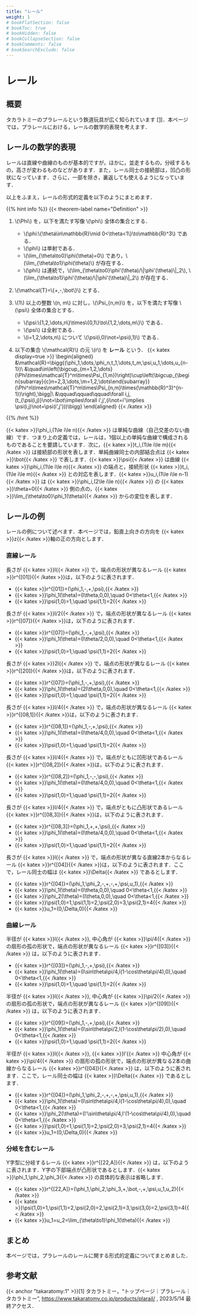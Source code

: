 ```yaml
---
title: "レール"
weight: 1
# bookFlatSection: false
# bookToc: true
# bookHidden: false
# bookCollapseSection: false
# bookComments: false
# bookSearchExclude: false
---
```


# レール

## 概要

タカラトミーのプラレールという鉄道玩具が広く知られています [[1]](#takaratomy:1)．本ページでは，プラレールにおける，レールの数学的表現を考えます．

## レールの数学的表現

レールは直線や曲線のものが基本的ですが，ほかに，並走するもの，分岐するもの，高さが変わるものなどがあります．また，レール同士の接続部は，凹凸の形状になっています．さらに，一部を除き，裏返しても使えるようになっています．

以上をふまえ，レールの形式的定義を以下のようにまとめます．

{{% hint info %}}
{{< theorem-label name="Definition" >}} 
1. \\(\Phi\\) を，以下を満たす写像 \\(\phi\\) 全体の集合とする．
    * \\(\phi:\\{\theta\in\mathbb{R}\mid 0<\theta<1\\}\to\mathbb{R}^3\\) である．
    * \\(\phi\\) は単射である．
    * \\(\lim_{\theta\to0}\phi(\theta)=0\\) であり，\\(\lim_{\theta\to1}\phi(\theta)\\) が存在する．
    * \\(\phi\\) は連続で，\\(\lim\_{\theta\to0}\phi\'(\theta)/\\|\phi\'(\theta)\\|_2\\), \\(\lim\_{\theta\to1}\phi\'(\theta)/\\|\phi\'(\theta)\\|_2\\) が存在する．
2. \\(\mathcal{T}=\\{+,-,\bot\\}\\) とする．
3. \\(1\\) 以上の整数 \\(n, m\\) に対し，\\(\Psi_{n,m}\\) を，以下を満たす写像 \\(\psi\\) 全体の集合とする．
    * \\(\psi:\\{1,2,\dots,n\\}\times\\{0,1\\}\to\\{1,2,\dots,m\\}\\) である．
    * \\(\psi\\) は全射である．
    * \\(i=1,2,\dots,n\\) について \\(\psi(i,0)\not=\psi(i,1)\\) である．

4. 以下の集合 \\(\mathcal{R}\\) の元 \\(r\\) を **レール** という．
{{< katex display=true >}}
\begin{aligned}
&\mathcal{R}=\bigg\{(\phi_1,\dots,\phi_n,t_1,\dots,t_m,\psi,u_1,\dots,u_{n-1})\\
&\quad\in\left(\bigcup_{m=1,2,\dots}(\Phi\times\mathcal{T}^m\times\Psi_{1,m})\right)\cup\left(\bigcup_{\begin{subarray}{c}n=2,3,\dots,\\m=1,2,\dots\end{subarray}}(\Phi^n\times\mathcal{T}^m\times\Psi_{n,m}\times(\mathbb{R}^3)^{n-1})\right)\,\bigg|\\
&\qquad\qquad\qquad\forall i,j\,(t_{\psi(i,j)}\not=\bot\implies\forall i',j'\,(i\not=i'\implies \psi(i,j)\not=\psi(i',j')))\bigg\}
\end{aligned}
{{< /katex >}}

{{% /hint %}}

{{< katex >}}\phi_i\,(1\le i\le n){{< /katex >}} は単純な曲線（自己交差のない曲線）です．つまり上の定義では，レールは，1個以上の単純な曲線で構成されるものであることを要請しています．次に，{{< katex >}}t_i\,(1\le i\le m){{< /katex >}} は接続部の形状を表します．単純曲線同士の内部結合点は {{< katex >}}\bot{{< /katex >}} で表します．{{< katex >}}\psi{{< /katex >}} は曲線 {{< katex >}}\phi_i\,(1\le i\le n){{< /katex >}} の端点と，接続形状 {{< katex >}}t_i\,(1\le i\le m){{< /katex >}} との対応を表します．{{< katex >}}u_i\,(1\le i\le n-1){{< /katex >}} は {{< katex >}}\phi_i\,(2\le i\le n){{< /katex >}} の {{< katex >}}\theta=0{{< /katex >}} 側の点の，{{< katex >}}\lim_{\theta\to0}\phi_1(\theta){{< /katex >}} からの変位を表します．

## レールの例

レールの例について述べます．本ページでは，鉛直上向きの方向を {{< katex >}}z{{< /katex >}}軸の正の方向とします．

### 直線レール

長さが {{< katex >}}l{{< /katex >}} で，端点の形状が異なるレール {{< katex >}}r^{[01]}{{< /katex >}}は，以下のように表されます．
* {{< katex >}}r^{[01]}=(\phi_1,-,+,\psi),{{< /katex >}}
* {{< katex >}}\phi_1(\theta)=(l\theta,0,0),\quad 0<\theta<1,{{< /katex >}}
* {{< katex >}}\psi(1,0)=1,\quad \psi(1,1)=2{{< /katex >}}

長さが {{< katex >}}l/2{{< /katex >}} で，端点の形状が異なるレール {{< katex >}}r^{[07]}{{< /katex >}}は，以下のように表されます．
* {{< katex >}}r^{[07]}=(\phi_1,-,+,\psi),{{< /katex >}}
* {{< katex >}}\phi_1(\theta)=(l\theta/2,0,0),\quad 0<\theta<1,{{< /katex >}}
* {{< katex >}}\psi(1,0)=1,\quad \psi(1,1)=2{{< /katex >}}

長さが {{< katex >}}2l{{< /katex >}} で，端点の形状が異なるレール {{< katex >}}r^{[20]}{{< /katex >}}は，以下のように表されます．
* {{< katex >}}r^{[07]}=(\phi_1,-,+,\psi),{{< /katex >}}
* {{< katex >}}\phi_1(\theta)=(2l\theta,0,0),\quad 0<\theta<1,{{< /katex >}}
* {{< katex >}}\psi(1,0)=1,\quad \psi(1,1)=2{{< /katex >}}

長さが {{< katex >}}l/4{{< /katex >}} で，端点の形状が異なるレール {{< katex >}}r^{[08,1]}{{< /katex >}}は，以下のように表されます．
* {{< katex >}}r^{[08,1]}=(\phi_1,-,+,\psi),{{< /katex >}}
* {{< katex >}}\phi_1(\theta)=(l\theta/4,0,0),\quad 0<\theta<1,{{< /katex >}}
* {{< katex >}}\psi(1,0)=1,\quad \psi(1,1)=2{{< /katex >}}

長さが {{< katex >}}l/4{{< /katex >}} で，端点がともに凹形状であるレール {{< katex >}}r^{[08,2]}{{< /katex >}}は，以下のように表されます．
* {{< katex >}}r^{[08,2]}=(\phi_1,-,-,\psi),{{< /katex >}}
* {{< katex >}}\phi_1(\theta)=(l\theta/4,0,0),\quad 0<\theta<1,{{< /katex >}}
* {{< katex >}}\psi(1,0)=1,\quad \psi(1,1)=2{{< /katex >}}

長さが {{< katex >}}l/4{{< /katex >}} で，端点がともに凸形状であるレール {{< katex >}}r^{[08,3]}{{< /katex >}}は，以下のように表されます．
* {{< katex >}}r^{[08,3]}=(\phi_1,+,+,\psi),{{< /katex >}}
* {{< katex >}}\phi_1(\theta)=(l\theta/4,0,0),\quad 0<\theta<1,{{< /katex >}}
* {{< katex >}}\psi(1,0)=1,\quad \psi(1,1)=2{{< /katex >}}

長さが {{< katex >}}l{{< /katex >}} で，端点の形状が異なる直線2本からなるレール {{< katex >}}r^{[04]}{{< /katex >}}は，以下のように表されます．ここで，レール同士の幅は {{< katex >}}\Delta{{< /katex >}} であるとします．
* {{< katex >}}r^{[04]}=(\phi_1,\phi_2,-,+,-,+,\psi,u_1),{{< /katex >}}
* {{< katex >}}\phi_1(\theta)=(l\theta,0,0),\quad 0<\theta<1,{{< /katex >}}
* {{< katex >}}\phi_2(\theta)=(l\theta,0,0),\quad 0<\theta<1,{{< /katex >}}
* {{< katex >}}\psi(1,0)=1,\psi(1,1)=2,\psi(2,0)=3,\psi(2,1)=4{{< /katex >}}
* {{< katex >}}u_1=(0,\Delta,0){{< /katex >}}

### 曲線レール

半径が {{< katex >}}l{{< /katex >}}, 中心角が {{< katex >}}\pi/4{{< /katex >}} の扇形の孤の形状で，端点の形状が異なるレール {{< katex >}}r^{[03]}{{< /katex >}} は，以下のように表されます．
* {{< katex >}}r^{[03]}=(\phi_1,-,+,\psi),{{< /katex >}}
* {{< katex >}}\phi_1(\theta)=(l\sin\theta\pi/4,l(1-\cos\theta\pi/4),0),\quad 0<\theta<1,{{< /katex >}}
* {{< katex >}}\psi(1,0)=1,\quad \psi(1,1)=2{{< /katex >}}

半径が {{< katex >}}l{{< /katex >}}, 中心角が {{< katex >}}\pi/2{{< /katex >}} の扇形の孤の形状で，端点の形状が異なるレール {{< katex >}}r^{[09]}{{< /katex >}} は，以下のように表されます．
* {{< katex >}}r^{[09]}=(\phi_1,-,+,\psi),{{< /katex >}}
* {{< katex >}}\phi_1(\theta)=(l\sin\theta\pi/2,l(1-\cos\theta\pi/2),0),\quad 0<\theta<1,{{< /katex >}}
* {{< katex >}}\psi(1,0)=1,\quad \psi(1,1)=2{{< /katex >}}

半径が {{< katex >}}l{{< /katex >}}, {{< katex >}}l'{{< /katex >}} 中心角が {{< katex >}}\pi/4{{< /katex >}} の扇形の孤の形状で，端点の形状が異なる2本の曲線からなるレール {{< katex >}}r^{[04]}{{< /katex >}} は，以下のように表されます．ここで，レール同士の幅は {{< katex >}}\Delta{{< /katex >}} であるとします．
* {{< katex >}}r^{[04]}=(\phi_1,\phi_2,-,+,-,+,\psi,u_1),{{< /katex >}}
* {{< katex >}}\phi_1(\theta)=(l\sin\theta\pi/4,l(1-\cos\theta\pi/4),0),\quad 0<\theta<1,{{< /katex >}}
* {{< katex >}}\phi_2(\theta)=(l'\sin\theta\pi/4,l'(1-\cos\theta\pi/4),0),\quad 0<\theta<1,{{< /katex >}}
* {{< katex >}}\psi(1,0)=1,\psi(1,1)=2,\psi(2,0)=3,\psi(2,1)=4{{< /katex >}}
* {{< katex >}}u_1=(0,\Delta,0){{< /katex >}}

### 分岐を含むレール

Y字型に分岐するレール {{< katex >}}r^{[22,A]}{{< /katex >}} は，以下のように表されます．Y字の下部端点が凸形状であるとします．{{< katex >}}\phi_1,\phi_2,\phi_3{{< /katex >}} の具体的な表示は省略します．
* {{< katex >}}r^{[22,A]}=(\phi_1,\phi_2,\phi_3,+,\bot,-,+,\psi,u_1,u_2){{< /katex >}}
* {{< katex >}}\psi(1,0)=1,\psi(1,1)=2,\psi(2,0)=2,\psi(2,1)=3,\psi(3,0)=2,\psi(3,1)=4{{< /katex >}}
* {{< katex >}}u_1=u_2=\lim_{\theta\to1}\phi_1(\theta){{< /katex >}}

## まとめ

本ページでは，プラレールのレールに関する形式的定義についてまとめました．

## 参考文献

{{< anchor "takaratomy:1" >}}[1] タカラトミー，“トップページ｜プラレール｜タカラトミー”, https://www.takaratomy.co.jp/products/plarail/ , 2023/5/14 最終アクセス．
